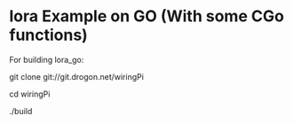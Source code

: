# lora Example on GO (With some CGo functions)

For building lora_go:

git clone git://git.drogon.net/wiringPi

cd wiringPi

./build
